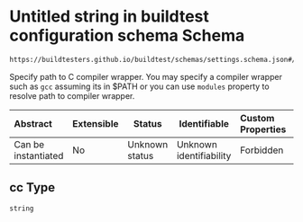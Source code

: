 # Untitled string in buildtest configuration schema Schema

```txt
https://buildtesters.github.io/buildtest/schemas/settings.schema.json#/definitions/clang/properties/cc
```

Specify path to C compiler wrapper. You may specify a compiler wrapper such as `gcc` assuming its in $PATH or you can use `modules` property to resolve path to compiler wrapper.


| Abstract            | Extensible | Status         | Identifiable            | Custom Properties | Additional Properties | Access Restrictions | Defined In                                                                   |
| :------------------ | ---------- | -------------- | ----------------------- | :---------------- | --------------------- | ------------------- | ---------------------------------------------------------------------------- |
| Can be instantiated | No         | Unknown status | Unknown identifiability | Forbidden         | Allowed               | none                | [settings.schema.json\*](../out/settings.schema.json "open original schema") |

## cc Type

`string`
